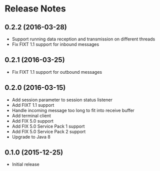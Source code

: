 Release Notes
=============


0.2.2 (2016-03-28)
------------------

- Support running data reception and transmission on different threads
- Fix FIXT 1.1 support for inbound messages


0.2.1 (2016-03-25)
------------------

- Fix FIXT 1.1 support for outbound messages


0.2.0 (2016-03-15)
------------------

- Add session parameter to session status listener
- Add FIXT 1.1 support
- Handle incoming message too long to fit into receive buffer
- Add terminal client
- Add FIX 5.0 support
- Add FIX 5.0 Service Pack 1 support
- Add FIX 5.0 Service Pack 2 support
- Upgrade to Java 8


0.1.0 (2015-12-25)
------------------

- Initial release

